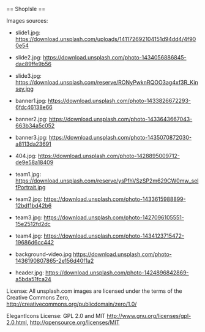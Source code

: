 == ShopIsle ==

Images sources:

 * slide1.jpg: https://download.unsplash.com/uploads/141172692104151d94dd4/4f900e54
 * slide2.jpg: https://download.unsplash.com/photo-1434056886845-dac89ffe9b56
 * slide3.jpg: https://download.unsplash.com/reserve/RONyPwknRQOO3ag4xf3R_Kinsey.jpg


 * banner1.jpg: https://download.unsplash.com/photo-1433826672293-6fdc46138e66
 * banner2.jpg: https://download.unsplash.com/photo-1433643667043-663b34a5c052
 * banner3.jpg: https://download.unsplash.com/photo-1435070872030-a8113da23691
 
 * 404.jpg: https://download.unsplash.com/photo-1428895009712-de9e58a18409
 
 * team1.jpg: https://download.unsplash.com/reserve/ysPfhVSzSP2m629CW0mw_selfPortrait.jpg
 * team2.jpg: https://download.unsplash.com/photo-1433615988899-12bdf1bd42b6
 * team3.jpg: https://download.unsplash.com/photo-1427096105551-15e2512fd2dc
 * team4.jpg: https://download.unsplash.com/photo-1434123715472-19686d6cc442
 
 * background-video.jpg https://download.unsplash.com/photo-1436190807865-2e156d40f1a2
 
 * header.jpg: https://download.unsplash.com/photo-1424896842869-a5bda51fca24

License: All unsplash.com images are licensed under the terms of the Creative Commons Zero, http://creativecommons.org/publicdomain/zero/1.0/ 	

ElegantIcons License: GPL 2.0 and MIT http://www.gnu.org/licenses/gpl-2.0.html, http://opensource.org/licenses/MIT